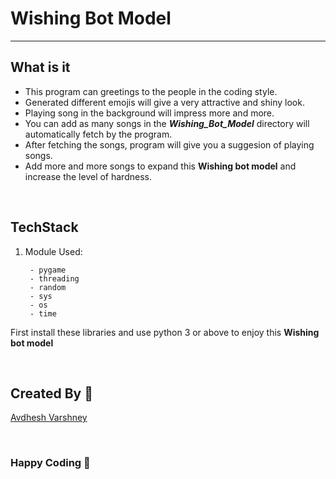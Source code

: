 # Wishing Bot Model

_______________________________________________________________________

## What is it

- This program can greetings to the people in the coding style.
- Generated different emojis will give a very attractive and shiny look.
- Playing song in the background will impress more and more.
- You can add as many songs in the **_Wishing_Bot_Model_** directory will automatically fetch by the program.
- After fetching the songs, program will give you a suggesion of playing songs.
- Add more and more songs to expand this **Wishing bot model** and increase the level of hardness.

<br>

## TechStack

1. Module Used:

        - pygame
        - threading
        - random
        - sys
        - os
        - time

First install these libraries and use python 3 or above to enjoy this **Wishing bot model**

<br>

## **Created By 👦**

[Avdhesh Varshney](https://github.com/Avdhesh-Varshney)

<br>

### **Happy Coding 🎉**
